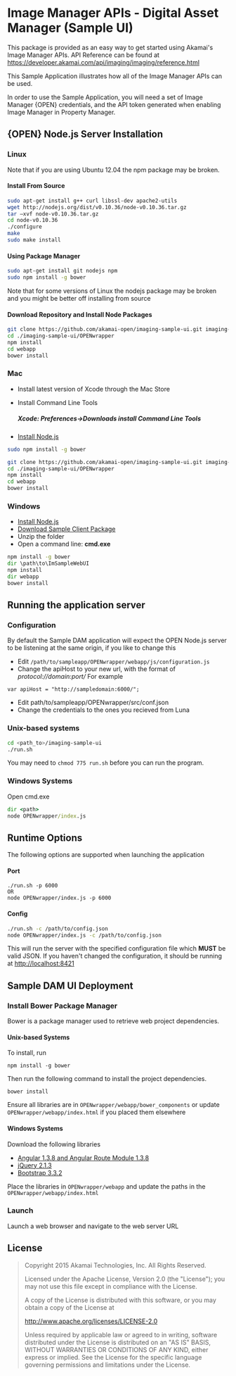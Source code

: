# Image Manager APIs - Digital Asset Manager (Sample UI)

This package is provided as an easy way to get started using Akamai's Image Manager APIs.  API Reference can be found at https://developer.akamai.com/api/imaging/imaging/reference.html

This Sample Application illustrates how all of the Image Manager APIs can be used.

In order to use the Sample Application, you will need a set of Image Manager {OPEN} credentials, and the API token generated when enabling Image Manager in Property Manager.


## {OPEN} Node.js Server Installation

### Linux

Note that if you are using Ubuntu 12.04 the npm package may be broken.

#### Install From Source
```sh
sudo apt-get install g++ curl libssl-dev apache2-utils
wget http://nodejs.org/dist/v0.10.36/node-v0.10.36.tar.gz
tar –xvf node-v0.10.36.tar.gz
cd node-v0.10.36
./configure
make
sudo make install
```

#### Using Package Manager
```sh
sudo apt-get install git nodejs npm
sudo npm install -g bower
```
Note that for some versions of Linux the nodejs package may be broken and you might be better off installing from source

#### Download Repository and Install Node Packages
```sh
git clone https://github.com/akamai-open/imaging-sample-ui.git imaging-sample-ui
cd ./imaging-sample-ui/OPENwrapper
npm install
cd webapp
bower install
```

### Mac
+ Install latest version of Xcode through the Mac Store

+ Install Command Line Tools
	##### Xcode: Preferences->Downloads install Command Line Tools

+ [Install Node.js](https://www.nodejs.org/download)

```sh
sudo npm install -g bower
```


```sh
git clone https://github.com/akamai-open/imaging-sample-ui.git imaging-sample-ui
cd ./imaging-sample-ui/OPENwrapper
npm install
cd webapp
bower install
```

### Windows
+ [Install Node.js](https://www.nodejs.org/download)
+ [Download Sample Client Package](https://github.com/akamai-open/imaging-sample-ui/archive/master.zip)
+ Unzip the folder
+ Open a command line: **cmd.exe**


```cmd
npm install -g bower
dir \path\to\ImSampleWebUI
npm install
dir webapp
bower install
```

## Running the application server

### Configuration

By default the Sample DAM application will expect the OPEN Node.js server to be listening at the same origin, if you like to change this

+ Edit ```/path/to/sampleapp/OPENwrapper/webapp/js/configuration.js```
+ Change the apiHost to your new url, with the format of *protocol://domain:port/*
For example
```
var apiHost = "http://sampledomain:6000/";
```
+ Edit path/to/sampleapp/OPENwrapper/src/conf.json
+ Change the credentials to the ones you recieved from Luna

### Unix-based systems
```sh
cd <path_to>/imaging-sample-ui
./run.sh
```
You may need to ```chmod 775 run.sh``` before you can run the program.

### Windows Systems
Open cmd.exe
```cmd
dir <path>
node OPENwrapper/index.js
```

## Runtime Options
The following options are supported when launching the application

#### Port
```
./run.sh -p 6000
OR
node OPENwrapper/index.js -p 6000
```

#### Config
```sh
./run.sh -c /path/to/config.json
node OPENwrapper/index.js -c /path/to/config.json
```

This will run the server with the specified configuration file which **MUST** be valid JSON. If you haven't changed the configuration, it should be running at [http://localhost:8421](http://localhost:8421)

## Sample DAM UI Deployment

### Install Bower Package Manager

Bower is a package manager used to retrieve web project dependencies.

#### Unix-based Systems
To install, run

```
npm install -g bower
```

Then run the following command to install the project dependencies.

```
bower install
```

Ensure all libraries are in ```OPENwrapper/webapp/bower_components```
 or update ```OPENwrapper/webapp/index.html``` if you placed them elsewhere

#### Windows Systems

Download the following libraries

+ [Angular 1.3.8 and Angular Route Module 1.3.8](https://docs.angularjs.org/misc/downloading)
+ [jQuery 2.1.3](http://jquery.com/download/)
+ [Bootstrap 3.3.2](http://getbootstrap.com/getting-started/)


Place the libraries in ```OPENwrapper/webapp``` and update the paths in the ```OPENwrapper/webapp/index.html```

### Launch

Launch a web browser and navigate to the web server URL


## License

> Copyright 2015 Akamai Technologies, Inc. All Rights Reserved.
>
> Licensed under the Apache License, Version 2.0 (the "License");
> you may not use this file except in compliance with the License.
>
> A copy of the License is distributed with this software, or you
> may obtain a copy of the License at
>
>    http://www.apache.org/licenses/LICENSE-2.0
>
> Unless required by applicable law or agreed to in writing, software
> distributed under the License is distributed on an "AS IS" BASIS,
> WITHOUT WARRANTIES OR CONDITIONS OF ANY KIND, either express or implied.
> See the License for the specific language governing permissions and
> limitations under the License.
